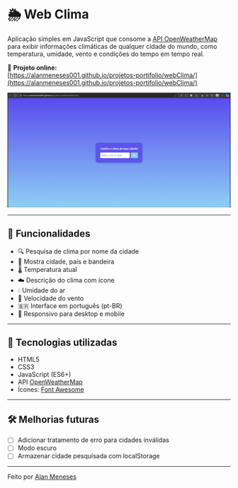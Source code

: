 # 🌦️ Web Clima

Aplicação simples em JavaScript que consome a [API OpenWeatherMap](https://openweathermap.org/) para exibir informações climáticas de qualquer cidade do mundo, como temperatura, umidade, vento e condições do tempo em tempo real.

🚀 **Projeto online:**  
[https://alanmeneses001.github.io/projetos-portifolio/webClima/](https://alanmeneses001.github.io/projetos-portifolio/webClima/)

<img src="img/img-desktop.png" alt="Web Clima" width="800"> 


---

## 🚀 Funcionalidades

- 🔍 Pesquisa de clima por nome da cidade
- 📍 Mostra cidade, país e bandeira
- 🌡️ Temperatura atual
- ☁️ Descrição do clima com ícone
- 💧 Umidade do ar
- 💨 Velocidade do vento
- 🇧🇷 Interface em português (pt-BR)
- 📱 Responsivo para desktop e mobile

---

## 🧠 Tecnologias utilizadas

- HTML5
- CSS3
- JavaScript (ES6+)
- API [OpenWeatherMap](https://openweathermap.org/)
- Ícones: [Font Awesome](https://fontawesome.com/)

---

## 🛠️ Melhorias futuras

- [ ] Adicionar tratamento de erro para cidades inválidas
- [ ] Modo escuro
- [ ] Armazenar cidade pesquisada com localStorage

---
Feito por [Alan Meneses](https://github.com/AlanMeneses001)
